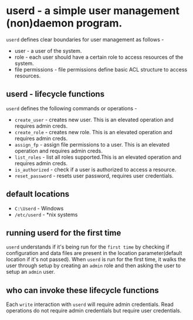 # userd - a simple user management (non)daemon program.

`userd` defines clear boundaries for user management as follows - 
* user - a user of the system.
* role - each user should have a certain role to access resources of the system.
* file permissions - file permissions define basic ACL structure to access resources.

## userd - lifecycle functions

`userd` defines the following commands or operations - 
* `create_user` - creates new user. This is an elevated operation and requires admin creds.
* `create_role` - creates new role. This is an elevated operation and requires admin creds.
* `assign_fp` - assign file permissions to a user. This is an elevated operation and requires admin creds.
* `list_roles` - list all roles supported.This is an elevated operation and requires admin creds.
* `is_authorized` - check if a user is authorized to access a resource. 
* `reset_password` - resets user password, requires user credentials.

## default locations

* `C:\Userd` - Windows
* `/etc/userd` - *nix systems

## running userd for the first time

`userd` understands if it's being run for the `first time` by checking if configuration and data files are present in the location parameter(default location if it's not passed). When `userd` is run for the first time, it walks the user through setup by creating an `admin` role and then asking the user to setup an `admin` user. 

## who can invoke these lifecycle functions

Each `write` interaction with `userd` will require admin credentials. Read operations do not require admin credentials but require user credentials. 